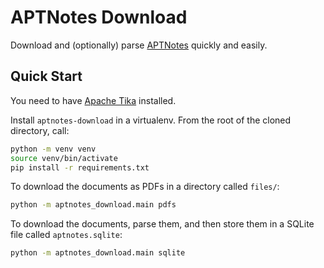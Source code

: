 # APTNotes Download

Download and (optionally) parse [APTNotes](https://github.com/aptnotes/data) quickly and easily.

## Quick Start

You need to have [Apache Tika](https://tika.apache.org/) installed.

Install `aptnotes-download` in a virtualenv. From the root of the cloned directory, call:

````bash
python -m venv venv
source venv/bin/activate
pip install -r requirements.txt
````

To download the documents as PDFs in a directory called  `files/`:

````bash
python -m aptnotes_download.main pdfs
````

To download the documents, parse them, and then store them in a SQLite file called `aptnotes.sqlite`:

````bash
python -m aptnotes_download.main sqlite
````
